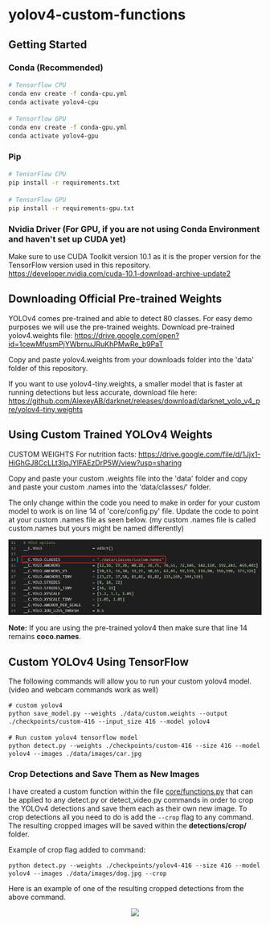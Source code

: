 # yolov4-custom-functions




## Getting Started
### Conda (Recommended)

```bash
# Tensorflow CPU
conda env create -f conda-cpu.yml
conda activate yolov4-cpu

# Tensorflow GPU
conda env create -f conda-gpu.yml
conda activate yolov4-gpu
```

### Pip
```bash
# TensorFlow CPU
pip install -r requirements.txt

# TensorFlow GPU
pip install -r requirements-gpu.txt
```
### Nvidia Driver (For GPU, if you are not using Conda Environment and haven't set up CUDA yet)
Make sure to use CUDA Toolkit version 10.1 as it is the proper version for the TensorFlow version used in this repository.
https://developer.nvidia.com/cuda-10.1-download-archive-update2

## Downloading Official Pre-trained Weights
YOLOv4 comes pre-trained and able to detect 80 classes. For easy demo purposes we will use the pre-trained weights.
Download pre-trained yolov4.weights file: https://drive.google.com/open?id=1cewMfusmPjYWbrnuJRuKhPMwRe_b9PaT

Copy and paste yolov4.weights from your downloads folder into the 'data' folder of this repository.

If you want to use yolov4-tiny.weights, a smaller model that is faster at running detections but less accurate, download file here: https://github.com/AlexeyAB/darknet/releases/download/darknet_yolo_v4_pre/yolov4-tiny.weights

## Using Custom Trained YOLOv4 Weights

CUSTOM WEIGHTS For nutrition facts: https://drive.google.com/file/d/1Jjx1-HiGhGJ8CcLLt3IqJYlFAEzDrP5W/view?usp=sharing

Copy and paste your custom .weights file into the 'data' folder and copy and paste your custom .names into the 'data/classes/' folder.

The only change within the code you need to make in order for your custom model to work is on line 14 of 'core/config.py' file.
Update the code to point at your custom .names file as seen below. (my custom .names file is called custom.names but yours might be named differently)
<p align="center"><img src="data/helpers/custom_config.png" width="640"\></p>

<strong>Note:</strong> If you are using the pre-trained yolov4 then make sure that line 14 remains <strong>coco.names</strong>.



## Custom YOLOv4 Using TensorFlow
The following commands will allow you to run your custom yolov4 model. (video and webcam commands work as well)
```
# custom yolov4
python save_model.py --weights ./data/custom.weights --output ./checkpoints/custom-416 --input_size 416 --model yolov4 

# Run custom yolov4 tensorflow model
python detect.py --weights ./checkpoints/custom-416 --size 416 --model yolov4 --images ./data/images/car.jpg
```



### Crop Detections and Save Them as New Images
I have created a custom function within the file [core/functions.py](https://github.com/theAIGuysCode/yolov4-custom-functions/blob/master/core/functions.py) that can be applied to any detect.py or detect_video.py commands in order to crop the YOLOv4 detections and save them each as their own new image. To crop detections all you need to do is add the `--crop` flag to any command. The resulting cropped images will be saved within the <strong>detections/crop/</strong> folder.
  
 Example of crop flag added to command:
```
python detect.py --weights ./checkpoints/yolov4-416 --size 416 --model yolov4 --images ./data/images/dog.jpg --crop
```
 Here is an example of one of the resulting cropped detections from the above command.
 <p align="center"><img src="detection/nf/BOX_1.png" height="250"\></p>
